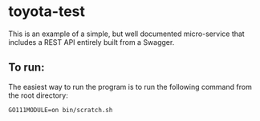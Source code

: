 # toyota-test

This is an example of a simple, but well documented micro-service that includes a REST API entirely built from a Swagger.

## To run:
The easiest way to run the program is to run the following command from the root directory:

`GO111MODULE=on bin/scratch.sh`
